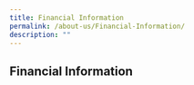 ```yaml
---
title: Financial Information
permalink: /about-us/Financial-Information/
description: ""
---
```

## Financial Information